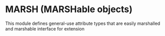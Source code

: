 # MARSH (MARSHable objects)

This module defines general-use attribute types that are easily marshalled
and marshable interface for extension
